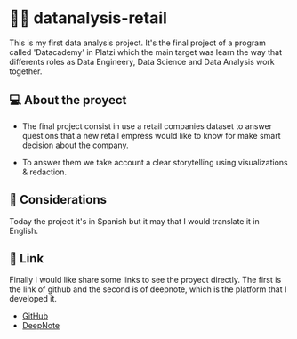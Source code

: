 # 👨‍💻 datanalysis-retail

This is my first data analysis project. It's the final project of a program called 'Datacademy' in Platzi which the main target was learn the way that differents roles as Data Engineery, Data Science and Data Analysis work together.

## 💻 About the proyect

- The final project consist in use a retail companies dataset to answer questions that a new retail empress would like to know for make smart decision about the company. 

- To answer them we take account a clear storytelling using visualizations & redaction. 

## 🔎 Considerations

Today the project it's in Spanish but it may that I would translate it in English. 

## 🔗 Link

Finally I would like share some links to see the proyect directly. The first is the link of github and the second is of deepnote, which is the platform that I developed it.

- [GitHub](https://github.com/augustobor/datanalysis-retail/blob/main/template_proyecto_datacademy.ipynb)
- [DeepNote](https://deepnote.com/project/Proyecto-Datacademy-fTytSOozSHawK9RLVncVJw/%2Ftemplate_proyecto_datacademy.ipynb/#52dcd662-37b7-48ce-a97a-7e026eb075d6)
